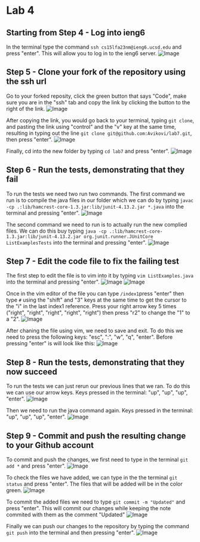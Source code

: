 # Lab 4
## Starting from Step 4 - Log into ieng6
In the terminal type the command `ssh cs15lfa23nm@ieng6.ucsd.edu` and press "enter". This will allow you to log in to the ieng6 server.
![Image](lab4-images/lab4-1.JPG)

## Step 5 - Clone your fork of the repository using the ssh url
Go to your forked reposity, click the green button that says "Code", make sure you are in the "ssh" tab and copy the link by clicking the button to the right of the link.
![Image](lab4-images/lab4.2.JPG)

After copying the link, you would go back to your terminal, typing `git clone`, and pasting the link using "control" and the "v" key at the same time, resulting in typing out the line `git clone git@github.com:Avikovi/lab7.git`, then press "enter".
![Image](lab4-images/lab4.3.JPG)

Finally, cd into the new folder by typing `cd lab7` and press "enter".
![Image](lab4-images/lab4.4.JPG)

## Step 6 - Run the tests, demonstrating that they fail
To run the tests we need two run two commands. The first command we run is to compile the java files in our folder which we can do by typing `javac -cp .:lib/hamcrest-core-1.3.jar:lib/junit-4.13.2.jar *.java` into the terminal and pressing "enter".
![Image](lab4-images/lab4.5.JPG)

The second command we need to run is to actually run the new complied files. We can do this buy typing `java -cp .:lib/hamcrest-core-1.3.jar:lib/junit-4.13.2.jar org.junit.runner.JUnitCore ListExamplesTests` into the terminal and pressing "enter".
![Image](lab4-images/lab4.6.JPG)

## Step 7 - Edit the code file to fix the failing test
The first step to edit the file is to vim into it by typing `vim ListExamples.java` into the terminal and pressing "enter".
![Image](lab4-images/lab4.7.JPG)
![Image](lab4-images/lab4.8.JPG)

Once in the vim editor of the file you can type `/index1`press "enter" then type `#` using the "shift" and "3" keys at the same time to get the cursor to the "i" in the last index1 reference. Press your right arrow key 5 times ("right", "right", "right", "right", "right") then press "r2" to change the "1" to a "2".
![Image](lab4-images/lab4.9.JPG)

After chaning the file using vim, we need to save and exit. To do this we need to press the following keys: "esc", ":", "w", "q", "enter".
Before pressing "enter" is will look like this:
![Image](lab4-images/lab4.10.JPG)

## Step 8 - Run the tests, demonstrating that they now succeed
To run the tests we can just rerun our previous lines that we ran. To do this we can use our arrow keys. Keys pressed in the terminal: "up", "up", "up", "enter".
![Image](lab4-images/lab4.11.JPG)

Then we need to run the java command again. Keys pressed in the terminal: "up", "up", "up", "enter".
![Image](lab4-images/lab4.12.JPG)

## Step 9 - Commit and push the resulting change to your Github account
To commit and push the changes, we first need to type in the terminal `git add *` and press "enter".
![Image](lab4-images/lab4.13.JPG)

To check the files we have added, we can type in the the terminal `git status` and press "enter". The files that will be added will be in the color green.
![Image](lab4-images/lab4.14.JPG)

To commit the added files we need to type `git commit -m "Updated"` and press "enter". This will commit our changes while keeping the note commited with them as the comment "Updated"
![Image](lab4-images/lab4.15.JPG)

Finally we can push our changes to the repository by typing the command `git push` into the terminal and then pressing "enter".
![Image](lab4-images/lab4.16.JPG)
